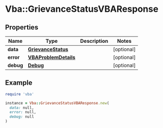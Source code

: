 # Vba::GrievanceStatusVBAResponse

## Properties

| Name | Type | Description | Notes |
| ---- | ---- | ----------- | ----- |
| **data** | [**GrievanceStatus**](GrievanceStatus.md) |  | [optional] |
| **error** | [**VBAProblemDetails**](VBAProblemDetails.md) |  | [optional] |
| **debug** | [**Debug**](Debug.md) |  | [optional] |

## Example

```ruby
require 'vba'

instance = Vba::GrievanceStatusVBAResponse.new(
  data: null,
  error: null,
  debug: null
)
```

